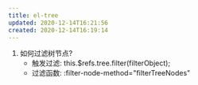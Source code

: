```yaml
---
title: el-tree
updated: 2020-12-14T16:21:56
created: 2020-12-14T16:19:14
---
```


1.  如何过滤树节点?
    - 触发过滤: this.\$refs.tree.filter(filterObject);
    - 过滤函数: :filter-node-method="filterTreeNodes"
